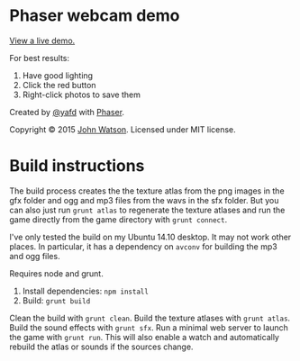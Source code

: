 # Phaser webcam demo

[View a live demo.](http://jotson.github.io/phaser-webcam)

For best results:

1. Have good lighting
2. Click the red button
3. Right-click photos to save them

Created by [@yafd](http://twitter.com/yafd) with [Phaser](http://phaser.io).

Copyright © 2015 [John Watson](http://flagrantdisregard.com). Licensed under MIT license.

# Build instructions

The build process creates the the texture atlas from the png images in the gfx folder and ogg and mp3 files from the wavs in the sfx folder. But you can also just run `grunt atlas` to regenerate the texture atlases and run the game directly from the game directory with `grunt connect`.

I've only tested the build on my Ubuntu 14.10 desktop. It may not work other places. In particular, it has a dependency on `avconv` for building the mp3 and ogg files.

Requires node and grunt.

1. Install dependencies: `npm install`
2. Build: `grunt build`

Clean the build with `grunt clean`.
Build the texture atlases with `grunt atlas`.
Build the sound effects with `grunt sfx`.
Run a minimal web server to launch the game with `grunt run`. This will also enable a watch and automatically rebuild the atlas or sounds if the sources change.
